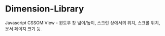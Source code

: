 Dimension-Library
=================

Javascript CSSOM View - 윈도우 창 넓이/높이, 스크린 상에서의 위치, 스크롤 위치, 문서 페이지 크기 등.
